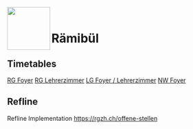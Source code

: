 
<img src="https://www.rgzh.ch/themes/AK/svg/rb/lion.svg" align="left" height="100" width="100" >
<br>

# Rämibül

## Timetables
[RG Foyer](https://iselin-it.github.io/Raemibuel/Timetables/RG_Foyer.html)
[RG Lehrerzimmer](https://iselin-it.github.io/Raemibuel/Timetables/RG_Lehrerzimmer.html)
[LG Foyer / Lehrerzimmer](https://iselin-it.github.io/Raemibuel/Timetables/LG_Foyer_Lehrerzimmer.html)
[NW Foyer](https://iselin-it.github.io/Raemibuel/Timetables/NW_Foyer.html)



## Refline
Refline Implementation 
https://rgzh.ch/offene-stellen
